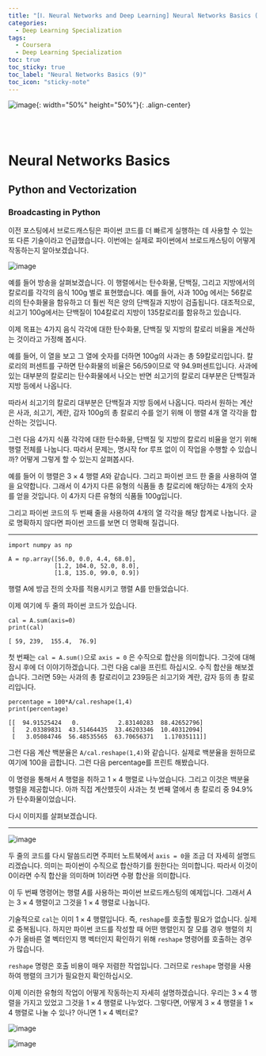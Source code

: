 ```yaml
---
title: "[Ⅰ. Neural Networks and Deep Learning] Neural Networks Basics (9)"
categories:
  - Deep Learning Specialization
tags:
  - Coursera
  - Deep Learning Specialization
toc: true
toc_sticky: true
toc_label: "Neural Networks Basics (9)"
toc_icon: "sticky-note"
---
```


![image](https://user-images.githubusercontent.com/55765292/172768350-41a6b2f0-9468-4b13-bc94-4a38f89ce5e6.png){: width="50%" height="50%"}{: .align-center}

<br><br>

# Neural Networks Basics

## Python and Vectorization

### Broadcasting in Python
이전 포스팅에서 브로드캐스팅은 파이썬 코드를 더 빠르게 실행하는 데 사용할 수 있는 또 다른 기술이라고 언급했습니다. 이번에는 실제로 파이썬에서 브로드캐스팅이 어떻게 작동하는지 알아보겠습니다.

![image](https://user-images.githubusercontent.com/55765292/174517092-6ac3154c-1822-49eb-bc5d-20df0032c635.png)

예를 들어 방송을 살펴보겠습니다. 이 행렬에서는 탄수화물, 단백질, 그리고 지방에서의 칼로리를 각각의 음식 100g 별로 표현했습니다. 예를 들어, 사과 100g 에서는 56칼로리의 탄수화물을 함유하고 더 훨씬 적은 양의 단백질과 지방이 검출됩니다. 대조적으로, 쇠고기 100g에서는 단백질이 104칼로리 지방이 135칼로리를 함유하고 있습니다.

이제 목표는 4가지 음식 각각에 대한 탄수화물, 단백질 및 지방의 칼로리 비율을 계산하는 것이라고 가정해 봅시다.

예를 들어, 이 열을 보고 그 열에 숫자를 더하면 100g의 사과는 총 59칼로리입니다. 칼로리의 퍼센트를 구하면 탄수화물의 비율은 56/59이므로 약 94.9퍼센트입니다. 사과에 있는 대부분의 칼로리는 탄수화물에서 나오는 반면 쇠고기의 칼로리 대부분은 단백질과 지방 등에서 나옵니다.

따라서 쇠고기의 칼로리 대부분은 단백질과 지방 등에서 나옵니다. 따라서 원하는 계산은 사과, 쇠고기, 계란, 감자 100g의 총 칼로리 수를 얻기 위해 이 행렬 4개 열 각각을 합산하는 것입니다.

그런 다음 4가지 식품 각각에 대한 탄수화물, 단백질 및 지방의 칼로리 비율을 얻기 위해 행렬 전체를 나눕니다. 따라서 문제는, 명시작 for 루프 없이 이 작업을 수행할 수 있습니까? 어떻게 그렇게 할 수 있는지 살펴봅시다.

예를 들어 이 행렬은 $3 \times 4$ 행렬 $A$와 같습니다. 그리고 파이썬 코드 한 줄을 사용하여 열을 요약합니다. 그래서 이 4가지 다른 유형의 식품들 총 칼로리에 해당하는 4개의 숫자를 얻을 것입니다. 이 4가지 다른 유형의 식품들 100g입니다.

그리고 파이썬 코드의 두 번째 줄을 사용하여 4개의 열 각각을 해당 합계로 나눕니다. 글로 명확하지 않다면 파이썬 코드를 보면 더 명확해 질겁니다.

---

```
import numpy as np

A = np.array([56.0, 0.0, 4.4, 68.0],
             [1.2, 104.0, 52.0, 8.0],
             [1.8, 135.0, 99.0, 0.9])
```

행렬 A에 방금 전의 숫자를 적용시키고 행렬 A를 만들었습니다.

이제 여기에 두 줄의 파이썬 코드가 있습니다.

```
cal = A.sum(axis=0)
print(cal)
```

```
[ 59, 239,  155.4,  76.9]
```

첫 번째는 `cal = A.sum()`으로 `axis = 0` 은 수직으로 합산을 의미합니다. 그것에 대해 잠시 후에 더 이야기하겠습니다. 그런 다음 cal을 프린트 하십시오. 수직 합산을 해보겠습니다. 그러면 59는 사과의 총 칼로리이고 239등은 쇠고기와 계란, 감자 등의 총 칼로리입니다.

```
percentage = 100*A/cal.reshape(1,4)
print(percentage)
```

```
[[  94.91525424   0.           2.83140283  88.42652796]
 [   2.03389831  43.51464435  33.46203346  10.40312094]
 [   3.05084746  56.48535565  63.70656371   1.17035111]]
```

그런 다음 계산 백분율은 `A/cal.reshape(1,4)`와 같습니다. 실제로 백분율을 원하므로 여기에 100을 곱합니다. 그런 다음 percentage를 프린트 해봤습니다.

이 명령을 통해서 $A$ 행렬을 취하고 $1 \times 4$ 행렬로 나누었습니다. 그리고 이것은 백분율 행렬을 제공합니다. 아까 직접 계산했듯이 사과는 첫 번째 열에서 총 칼로리 중 94.9%가 탄수화물이었습니다.

다시 이미지를 살펴보겠습니다.

---

![image](https://user-images.githubusercontent.com/55765292/174517092-6ac3154c-1822-49eb-bc5d-20df0032c635.png)

두 줄의 코드를 다시 말씀드리면 주피터 노트북에서 `axis = 0`을 조금 더 자세히 설명드리겠습니다. 의미는 파이썬이 수직으로 합산하기를 원한다는 의미합니다. 따라서 이것이 0이라면 수직 합산을 의미하며 1이라면 수평 합산을 의미합니다.

이 두 번째 명령어는 행렬 $A$를 사용하는 파이썬 브로드캐스팅의 예제입니다. 그래서 $A$는 $3 \times 4$ 행렬이고 그것을 $1 \times 4$ 행렬로 나눕니다.

기술적으로 `cal`는 이미 $1 \times 4$ 행렬입니다. 즉, `reshape`를 호출할 필요가 없습니다. 실제로 중복됩니다. 하지만 파이썬 코드를 작성할 때 어떤 행렬인지 잘 모를 경우 행렬의 치수가 올바른 열 벡터인지 행 벡터인지 확인하기 위해 `reshape` 명령어를 호출하는 경우가 많습니다.

`reshape` 명령은 호출 비용이 매우 저렴한 작업입니다. 그러므로 `reshape` 명령을 사용하여 행렬의 크기가 필요한지 확인하십시오.

이제 이러한 유형의 작업이 어떻게 작동하는지 자세히 설명하겠습니다. 우리는 $3 \times 4$ 행렬을 가지고 있었고 그것을 $1 \times 4$ 행렬로 나누었다. 그렇다면, 어떻게 $3 \times 4$ 행렬을 $1 \times 4$ 행렬로 나눌 수 있나? 아니면 $1 \times 4$ 벡터로?

![image](https://user-images.githubusercontent.com/55765292/174517122-ea5fa0be-9cae-42c5-b59f-c85474c6db29.png)



![image](https://user-images.githubusercontent.com/55765292/174517147-da4bd8af-f867-4764-8331-5ef194921378.png)
















